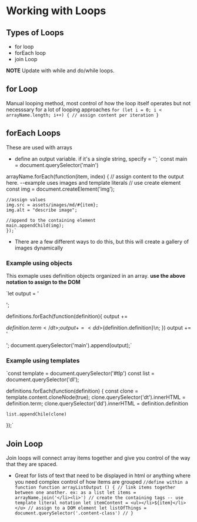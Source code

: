 # Working with Loops

## Types of Loops
* for loop
* forEach loop
* join Loop

**NOTE** Update with while and do/while loops.

## for Loop
Manual looping method, most control of how the loop itself operates but not necesssary for a lot of looping approaches
`for (let i = 0; i < arrayName.length; i++) {
    // assign content per iteration
}`

## forEach Loops
These are used with arrays

*  define an output variable. if it's a single string, specify = '';
`const main = document.querySelector('main')

arrayName.forEach(function(item, index) {
    // assign content to the output here. --example uses images and template literals
    // use create element 
    const img = document.createElement('img');

    //assign values 
    img.src = assets/images/md/#{item};
    img.alt = "describe image";

    //append to the containing element
    main.appendChild(img);
    });`
* There are a few different ways to do this, but this will create a gallery of images dynamically

### Example using objects
This exmaple uses definition objects organized in an array. **use the above notation to assign to the DOM**

`let output = '<dl>';

definitions.forEach(function(definition){
    output += <dt>${definition.term}</dt>;
    output += <dd>${definition.definition}</dd>\n;
})
output += '</dl>';
document.querySelector('main').append(output);`

### Example using templates

`const template = document.querySelector('#tlp')
const list = document.querySelector('dl');

definitions.forEach(function(definition) {
    const clone = template.content.cloneNode(true);
    clone.querySelector('dt').innerHTML = definition.term;
    clone.querySelector('dd').innerHTML = definition.definition

    list.appendChile(clone)
});`

## Join Loop
Join loops will connect array items together and give you control of the way that they are spaced. 
* Great for lists of text that need to be displayed in html or anything where you need complex control of how items are grouped
`//define within a function
function arrayListOutput () {
    // link items together between one another. ex: as a list
    let items = arrayName.join('</li><li>')
    // create the containing tags -- use template literal notation
    let itemContent = <ul></li>${item}</li></u>
    // assign to a DOM element
    let listOfThings = document.querySelector('.content-class')
    //
    }`
